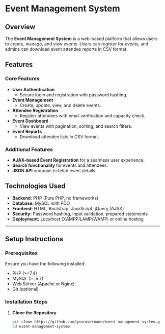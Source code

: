 # Event Management System

## Overview

The **Event Management System** is a web-based platform that allows users to create, manage, and view events. Users can register for events, and admins can download event attendee reports in CSV format.

## Features

### Core Features

- **User Authentication**
  - Secure login and registration with password hashing.
- **Event Management**
  - Create, update, view, and delete events.
- **Attendee Registration**
  - Register attendees with email verification and capacity check.
- **Event Dashboard**
  - View events with pagination, sorting, and search filters.
- **Event Reports**
  - Download attendee lists in CSV format.

### Additional Features

- **AJAX-based Event Registration** for a seamless user experience.
- **Search functionality** for events and attendees.
- **JSON API** endpoint to fetch event details.

## Technologies Used

- **Backend:** PHP (Pure PHP, no frameworks)
- **Database:** MySQL with PDO
- **Frontend:** HTML, Bootstrap, JavaScript, jQuery (AJAX)
- **Security:** Password hashing, input validation, prepared statements
- **Deployment:** Localhost (XAMPP/LAMP/WAMP) or online hosting

---

## Setup Instructions

### Prerequisites

Ensure you have the following installed:

- PHP (>=7.4)
- MySQL (>=5.7)
- Web Server (Apache or Nginx)
- Git (optional)

### Installation Steps

1. **Clone the Repository**
   ```bash
   git clone https://github.com/yourusername/event-management-system.git
   cd event-management-system
   ```
